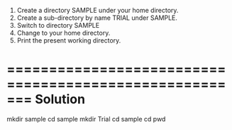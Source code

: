 1. Create a directory SAMPLE under your home directory. 
2. Create a sub-directory by name TRIAL under SAMPLE.
3. Switch to directory SAMPLE
4. Change to your home directory. 
5. Print the present working directory.

=======================================================
Solution
=======================================================
mkdir sample 
cd sample 
mkdir Trial 
cd sample
cd
pwd

